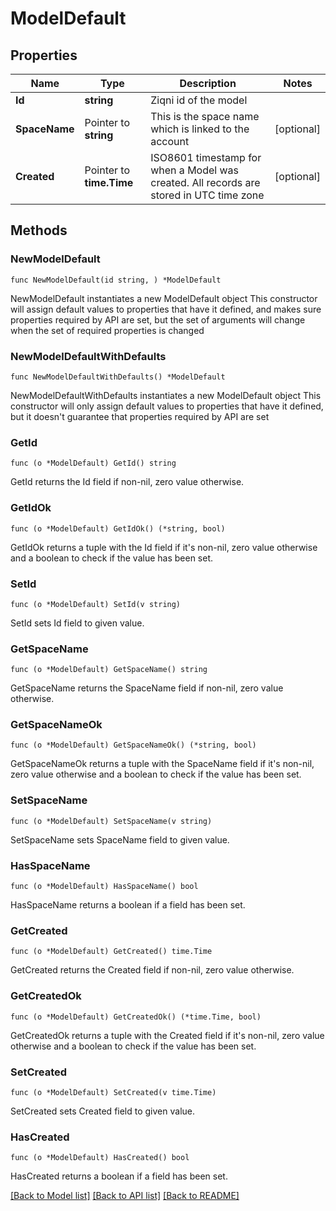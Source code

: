 # ModelDefault

## Properties

Name | Type | Description | Notes
------------ | ------------- | ------------- | -------------
**Id** | **string** | Ziqni id of the model | 
**SpaceName** | Pointer to **string** | This is the space name which is linked to the account | [optional] 
**Created** | Pointer to **time.Time** | ISO8601 timestamp for when a Model was created. All records are stored in UTC time zone | [optional] 

## Methods

### NewModelDefault

`func NewModelDefault(id string, ) *ModelDefault`

NewModelDefault instantiates a new ModelDefault object
This constructor will assign default values to properties that have it defined,
and makes sure properties required by API are set, but the set of arguments
will change when the set of required properties is changed

### NewModelDefaultWithDefaults

`func NewModelDefaultWithDefaults() *ModelDefault`

NewModelDefaultWithDefaults instantiates a new ModelDefault object
This constructor will only assign default values to properties that have it defined,
but it doesn't guarantee that properties required by API are set

### GetId

`func (o *ModelDefault) GetId() string`

GetId returns the Id field if non-nil, zero value otherwise.

### GetIdOk

`func (o *ModelDefault) GetIdOk() (*string, bool)`

GetIdOk returns a tuple with the Id field if it's non-nil, zero value otherwise
and a boolean to check if the value has been set.

### SetId

`func (o *ModelDefault) SetId(v string)`

SetId sets Id field to given value.


### GetSpaceName

`func (o *ModelDefault) GetSpaceName() string`

GetSpaceName returns the SpaceName field if non-nil, zero value otherwise.

### GetSpaceNameOk

`func (o *ModelDefault) GetSpaceNameOk() (*string, bool)`

GetSpaceNameOk returns a tuple with the SpaceName field if it's non-nil, zero value otherwise
and a boolean to check if the value has been set.

### SetSpaceName

`func (o *ModelDefault) SetSpaceName(v string)`

SetSpaceName sets SpaceName field to given value.

### HasSpaceName

`func (o *ModelDefault) HasSpaceName() bool`

HasSpaceName returns a boolean if a field has been set.

### GetCreated

`func (o *ModelDefault) GetCreated() time.Time`

GetCreated returns the Created field if non-nil, zero value otherwise.

### GetCreatedOk

`func (o *ModelDefault) GetCreatedOk() (*time.Time, bool)`

GetCreatedOk returns a tuple with the Created field if it's non-nil, zero value otherwise
and a boolean to check if the value has been set.

### SetCreated

`func (o *ModelDefault) SetCreated(v time.Time)`

SetCreated sets Created field to given value.

### HasCreated

`func (o *ModelDefault) HasCreated() bool`

HasCreated returns a boolean if a field has been set.


[[Back to Model list]](../README.md#documentation-for-models) [[Back to API list]](../README.md#documentation-for-api-endpoints) [[Back to README]](../README.md)


